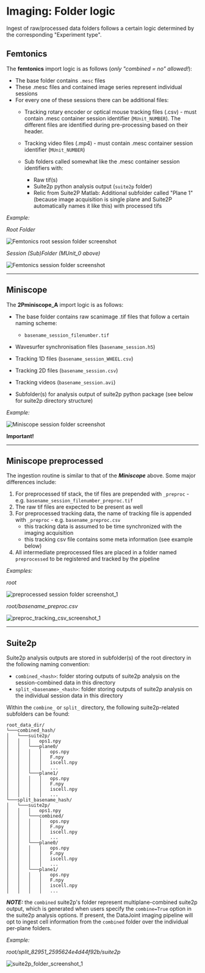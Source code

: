 # Imaging: Folder logic

Ingest of raw/processed data folders follows a certain logic determined by the corresponding "Experiment type".

## Femtonics
The **femtonics** import logic is as follows (*only "combined = no" allowed!*):
- The base folder contains `.mesc` files
- These .mesc files and contained image series represent individual sessions
- For every one of these sessions there can be additional files: 
    - Tracking rotary encoder or optical mouse tracking files (.csv) - must contain .mesc container session identifier (`MUnit_NUMBER`). The different files are identified during pre-processing based on their header.
    - Tracking video files (.mp4) - must contain .mesc container session identifier (`MUnit_NUMBER`)

    - Sub folders called somewhat like the .mesc container session identifiers with:
        - Raw tif(s)
        - Suite2p python analysis output (`suite2p` folder)
        - Relic from Suite2P Matlab: Additional subfolder called "Plane 1" (because image acquisition is single plane
            and Suite2P automatically names it like this) with processed tifs 

_Example:_

_Root Folder_

![Femtonics root session folder screenshot](static/femtonics_root_session_folder.JPG)

_Session (Sub)Folder (MUnit_0 above)_

![Femtonics session folder screenshot](static/femtonics_session_folder.JPG)

____

## Miniscope
The **2Pminiscope_A** import logic is as follows:
- The base folder contains raw scanimage .tif files that follow a certain naming scheme:
    - `basename_session_filenumber.tif`

- Wavesurfer synchronisation files (`basename_session.h5`)
- Tracking 1D files (`basename_session_WHEEL.csv`)
- Tracking 2D files (`basename_session.csv`)
- Tracking videos (`basename_session.avi`)
- Subfolder(s) for analysis output of suite2p python package (see below for suite2p directory structure)

_Example:_

![Miniscope session folder screenshot](static/miniscope_session_folder.PNG)

**Important!** 

____

## Miniscope preprocessed
The ingestion routine is similar to that of the ***Miniscope*** above. Some major differences include:
1. For preprocessed tif stack, the tif files are prepended with `_preproc` - e.g. `basename_session_filenumber_preproc.tif`
2. The raw tif files are expected to be present as well
3. For preprocessed tracking data, the name of tracking file is appended with `_preproc` - e.g. `basename_preproc.csv`
    + this tracking data is assumed to be time synchronized with the imaging acquisition
    + this tracking csv file contains some meta information (see example below)
4. All intermediate preprocessed files are placed in a folder named `preprocessed` to be registered and tracked by the pipeline
 
_Examples:_

_root_

![preprocessed session folder screenshot_1](static/preprocessed_folder_struct_1.PNG)
 
 _root/basename_preproc.csv_
 
![preproc_tracking_csv_screenshot_1](static/preprocessed_folder_struct_1_tracking.PNG)

 ____

## Suite2p

Suite2p analysis outputs are stored in subfolder(s) of the root directory in the following naming convention:
+ `combined_<hash>`: folder storing outputs of suite2p analysis on the session-combined data in this directory
+ `split_<basename>_<hash>`: folder storing outputs of suite2p analysis on the individual session data in this directory

Within the `combine_` or `split_` directory, the following suite2p-related subfolders can be found:

```
root_data_dir/
└───combined_hash/
│   └───suite2p/
│   │   │   ops1.npy
│   │   └───plane0/
│   │   │   │   ops.npy
│   │   │   │   F.npy
│   │   │   │   iscell.npy
│   │   │   │   ...
│   │   └───plane1/
│   │   │   │   ops.npy
│   │   │   │   F.npy
│   │   │   │   iscell.npy
│   │   │   │   ...
└───split_basename_hash/
│   └───suite2p/
│   │   │   ops1.npy
│   │   └───combined/
│   │   │   │   ops.npy
│   │   │   │   F.npy
│   │   │   │   iscell.npy
│   │   │   │   ...
│   │   └───plane0/
│   │   │   │   ops.npy
│   │   │   │   F.npy
│   │   │   │   iscell.npy
│   │   │   │   ...
│   │   └───plane1/
│   │   │   │   ops.npy
│   │   │   │   F.npy
│   │   │   │   iscell.npy
│   │   │   │   ...
```

***NOTE:*** the `combined` suite2p's folder represent multiplane-combined suite2p output, which is generated when users 
specify the `combine=True` option in the suite2p analysis options. 
If present, the DataJoint imaging pipeline will opt to ingest cell information from the `combined` folder over the individual per-plane folders.

_Example:_

_root/split_82951_2595624e4d44f92b/suite2p_

![suite2p_folder_screenshot_1](static/preprocessed_folder_struct_1_suite2p.PNG)
